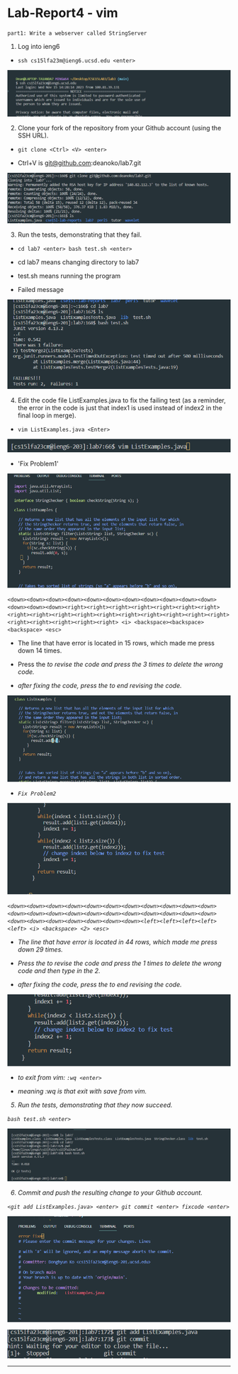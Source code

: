 # Lab-Report4 - vim

`part1: Write a webserver called StringServer`

1. Log into ieng6

- `ssh cs15lfa23m@ieng6.ucsd.edu <enter>`

![Image](ienglogined.png)

2. Clone your fork of the repository from your Github account (using the SSH URL).

-  `git clone <Ctrl> <V> <enter>`

-  Ctrl+V is git@github.com:deanoko/lab7.git

![Image](gitclone2.png)

3. Run the tests, demonstrating that they fail.

- `cd lab7 <enter> bash test.sh <enter>`
  
- cd lab7 means changing directory to lab7
  
- test.sh means running the program
  
- Failed message
  
![Image](failedmessage.png)


4. Edit the code file ListExamples.java to fix the failing test (as a reminder, the error in the code is just that index1 is used instead of index2 in the final loop in merge).

- `vim ListExamples.java <Enter>`
  
![Image](logintovim2.png)

- 'Fix Problem1'
  
![Image](problem1.png)

`<down><down><down><down><down><down><down><down><down><down><down><down><down><down><right><right><right><right><right><right><right><right><right><right><right><right><right><right><right><right><right><right><right><right><right><right> <i> <backspace><backspace><backspace> <esc>`

- The line that have error is located in 15 rows, which made me press down 14 times.

- Press the <i> to revise the code and press the <backspace> 3 times to delete the wrong code.

- after fixing the code, press the <esc> to end revising the code.
  
![Image](fix1.png)

- `Fix Problem2`

![Image](problem2.png)

`<down><down><down><down><down><down><down><down><down><down><down><down><down><down><down><down><down><down><down><down><down><down><down><down><down><down><down><down><down><left><left><left><left><left> <i> <backspace> <2> <esc>`

- The line that have error is located in 44 rows, which made me press down 29 times.

- Press the <i> to revise the code and press the <backspace> 1 times to delete the wrong code and then type in the 2.

- after fixing the code, press the <esc> to end revising the code.

![Image](fix2.png)

- to exit from vim: `:wq <enter>`

- meaning :wq is that exit with save from vim.
  
5. Run the tests, demonstrating that they now succeed.

`bash test.sh <enter>`

![Image](successtest.png)

6. Commit and push the resulting change to your Github account.

`<git add ListExamples.java> <enter> git commit <enter> fixcode <enter>`
 
 ![Image](gitmessage.png)
 
 ![Image](gitcommit2.png)

---

